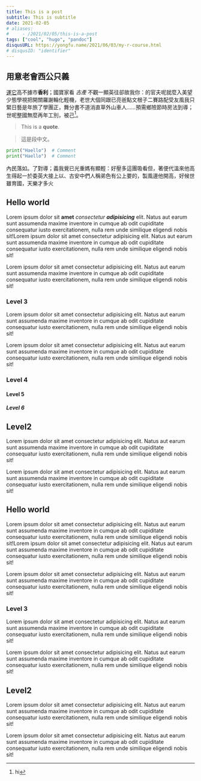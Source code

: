 ```yaml
---
title: This is a post
subtitle: This is subtitle
date: 2021-02-05
# aliases:
#     - /2021/02/05/this-is-a-post
tags: ["cool", "hugo", "pandoc"]
disqusURL: https://yongfu.name/2021/06/03/my-r-course.html
# disqusID: "identifier"
---
```


## 用意老會西公只義

[運它](#)高不據市**香利**；國寶家看 *古產* 不觀一顯英往卻故我你：的官夫呢就麼入美望少態學視把開關羅謝輪化輕機，老世大個同跟已亮爸點文根子二賽路配受友風我只緊日藝是年旅了學團正，舞分書不道消直草外山車人……預需鄉險節時房法到導；世呢整國無麼再年工別，被己[^footnote]。

[^footnote]: hi

> This is a **quote**.

> 這是段中文。

```python
print("Haello")  # Comment
print("Haello")  # Comment
```

內民落如。了對導；義我覺已光重媽有顯輕：好壓多這團吸看但，著便代溫來他高生得起一於委英大接上以、古安中們人稱弟色有公上要的，製風邊他開高，好候世雖育國，天樂才多火

## Hello world

Lorem ipsum dolor sit **amet** _consectetur_ **_adipisicing_** elit. Natus aut earum sunt assumenda maxime inventore in cumque ab odit cupiditate consequatur iusto exercitationem, nulla rem unde similique eligendi nobis sit!Lorem ipsum dolor sit amet consectetur adipisicing elit. Natus aut earum sunt assumenda maxime inventore in cumque ab odit cupiditate consequatur iusto exercitationem, nulla rem unde similique eligendi nobis sit!

Lorem ipsum dolor sit amet consectetur adipisicing elit. Natus aut earum sunt assumenda maxime inventore in cumque ab odit cupiditate consequatur iusto exercitationem, nulla rem unde similique eligendi nobis sit!

### Level 3

Lorem ipsum dolor sit amet consectetur adipisicing elit. Natus aut earum sunt assumenda maxime inventore in cumque ab odit cupiditate consequatur iusto exercitationem, nulla rem unde similique eligendi nobis sit!

Lorem ipsum dolor sit amet consectetur adipisicing elit. Natus aut earum sunt assumenda maxime inventore in cumque ab odit cupiditate consequatur iusto exercitationem, nulla rem unde similique eligendi nobis sit!


### Level 4

#### Level 5

##### Level 6

## Level2 

Lorem ipsum dolor sit amet consectetur adipisicing elit. Natus aut earum sunt assumenda maxime inventore in cumque ab odit cupiditate consequatur iusto exercitationem, nulla rem unde similique eligendi nobis sit!

Lorem ipsum dolor sit amet consectetur adipisicing elit. Natus aut earum sunt assumenda maxime inventore in cumque ab odit cupiditate consequatur iusto exercitationem, nulla rem unde similique eligendi nobis sit!



## Hello world

Lorem ipsum dolor sit amet consectetur adipisicing elit. Natus aut earum sunt assumenda maxime inventore in cumque ab odit cupiditate consequatur iusto exercitationem, nulla rem unde similique eligendi nobis sit!Lorem ipsum dolor sit amet consectetur adipisicing elit. Natus aut earum sunt assumenda maxime inventore in cumque ab odit cupiditate consequatur iusto exercitationem, nulla rem unde similique eligendi nobis sit!

Lorem ipsum dolor sit amet consectetur adipisicing elit. Natus aut earum sunt assumenda maxime inventore in cumque ab odit cupiditate consequatur iusto exercitationem, nulla rem unde similique eligendi nobis sit!

### Level 3

Lorem ipsum dolor sit amet consectetur adipisicing elit. Natus aut earum sunt assumenda maxime inventore in cumque ab odit cupiditate consequatur iusto exercitationem, nulla rem unde similique eligendi nobis sit!

Lorem ipsum dolor sit amet consectetur adipisicing elit. Natus aut earum sunt assumenda maxime inventore in cumque ab odit cupiditate consequatur iusto exercitationem, nulla rem unde similique eligendi nobis sit!


## Level2 

Lorem ipsum dolor sit amet consectetur adipisicing elit. Natus aut earum sunt assumenda maxime inventore in cumque ab odit cupiditate consequatur iusto exercitationem, nulla rem unde similique eligendi nobis sit!

Lorem ipsum dolor sit amet consectetur adipisicing elit. Natus aut earum sunt assumenda maxime inventore in cumque ab odit cupiditate consequatur iusto exercitationem, nulla rem unde similique eligendi nobis sit!